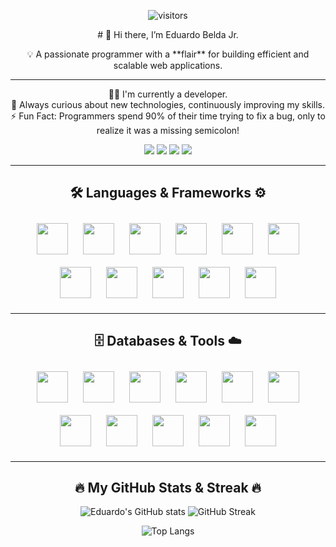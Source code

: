 <p align="center">
  <img src="https://komarev.com/ghpvc/?username=YourGitHubUsername&color=blue" alt="visitors"/>
</p>

<p align="center">
  # 👋 Hi there, I’m Eduardo Belda Jr.
</p>

<p align="center">
  💡 A passionate programmer with a **flair** for building efficient and scalable web applications.
</p>

---

<p align="center">
  👨‍💻 I'm currently a developer. <br>
  🌱 Always curious about new technologies, continuously improving my skills. <br>
  ⚡ Fun Fact: Programmers spend 90% of their time trying to fix a bug, only to realize it was a missing semicolon!
</p>

<p align="center">
  <a href="https://facebook.com/"><img src="https://img.shields.io/badge/Facebook-1877F2?style=for-the-badge&logo=facebook&logoColor=white"/></a>
  <a href="https://twitter.com/"><img src="https://img.shields.io/badge/Twitter-1DA1F2?style=for-the-badge&logo=twitter&logoColor=white"/></a>
  <a href="mailto:your@email.com"><img src="https://img.shields.io/badge/Email-D14836?style=for-the-badge&logo=gmail&logoColor=white"/></a>
  <a href="https://yourportfolio.com"><img src="https://img.shields.io/badge/Portfolio-000000?style=for-the-badge&logo=vercel&logoColor=white"/></a>
</p>

---

<h2 align="center">🛠 Languages & Frameworks ⚙️</h2>

<p align="center">
  <img src="https://cdn.jsdelivr.net/gh/devicons/devicon/icons/html5/html5-original.svg" width="50" height="50" style="margin: 10px;"/>
  <img src="https://cdn.jsdelivr.net/gh/devicons/devicon/icons/css3/css3-original.svg" width="50" height="50" style="margin: 10px;"/>
  <img src="https://cdn.jsdelivr.net/gh/devicons/devicon/icons/javascript/javascript-original.svg" width="50" height="50" style="margin: 10px;"/>
  <img src="https://cdn.jsdelivr.net/gh/devicons/devicon/icons/react/react-original.svg" width="50" height="50" style="margin: 10px;"/>

  <img src="https://cdn.jsdelivr.net/gh/devicons/devicon/icons/nodejs/nodejs-original.svg" width="50" height="50" style="margin: 10px;"/>
  <img src="https://cdn.jsdelivr.net/gh/devicons/devicon/icons/express/express-original.svg" width="50" height="50" style="margin: 10px;"/>
  <img src="https://cdn.jsdelivr.net/gh/devicons/devicon/icons/python/python-original.svg" width="50" height="50" style="margin: 10px;"/>
  <img src="https://cdn.jsdelivr.net/gh/devicons/devicon/icons/django/django-plain.svg" width="50" height="50" style="margin: 10px;"/>
  <img src="https://cdn.jsdelivr.net/gh/devicons/devicon/icons/php/php-original.svg" width="50" height="50" style="margin: 10px;"/>
  <img src="https://cdn.jsdelivr.net/gh/devicons/devicon/icons/laravel/laravel-plain.svg" width="50" height="50" style="margin: 10px;"/>
  <img src="https://cdn.jsdelivr.net/gh/devicons/devicon/icons/java/java-original.svg" width="50" height="50" style="margin: 10px;"/>
</p>

---

<h2 align="center">🗄 Databases & Tools ☁️</h2>

<p align="center">
  <img src="https://cdn.jsdelivr.net/gh/devicons/devicon/icons/mysql/mysql-original.svg" width="50" height="50" style="margin: 10px;"/>
  <img src="https://cdn.jsdelivr.net/gh/devicons/devicon/icons/mongodb/mongodb-original.svg" width="50" height="50" style="margin: 10px;"/>
  <img src="https://cdn.jsdelivr.net/gh/devicons/devicon/icons/postgresql/postgresql-original.svg" width="50" height="50" style="margin: 10px;"/>
  <img src="https://cdn.jsdelivr.net/gh/devicons/devicon/icons/firebase/firebase-plain.svg" width="50" height="50" style="margin: 10px;"/>

  <img src="https://cdn.jsdelivr.net/gh/devicons/devicon/icons/docker/docker-original.svg" width="50" height="50" style="margin: 10px;"/>
  <img src="https://cdn.jsdelivr.net/gh/devicons/devicon/icons/kubernetes/kubernetes-plain.svg" width="50" height="50" style="margin: 10px;"/>
  <img src="https://cdn.jsdelivr.net/gh/devicons/devicon/icons/amazonwebservices/amazonwebservices-original.svg" width="50" height="50" style="margin: 10px;"/>
  <img src="https://cdn.jsdelivr.net/gh/devicons/devicon/icons/heroku/heroku-original.svg" width="50" height="50" style="margin: 10px;"/>

  <img src="https://cdn.jsdelivr.net/gh/devicons/devicon/icons/flutter/flutter-original.svg" width="50" height="50" style="margin: 10px;"/>
  <img src="https://cdn.jsdelivr.net/gh/devicons/devicon/icons/swift/swift-original.svg" width="50" height="50" style="margin: 10px;"/>
  <img src="https://cdn.jsdelivr.net/gh/devicons/devicon/icons/kotlin/kotlin-original.svg" width="50" height="50" style="margin: 10px;"/>
</p>

---

<h2 align="center">🔥 My GitHub Stats & Streak 🔥</h2>

<p align="center">
  <img src="https://github-readme-stats.vercel.app/api?username=psyche-ee&show_icons=true&theme=radical&hide_border=true&bg_color=0D1117" alt="Eduardo's GitHub stats"/>
  <img src="https://github-readme-streak-stats.herokuapp.com/?user=psyche-ee&theme=radical&hide_border=true&background=0D1117" alt="GitHub Streak"/>
</p>

<p align="center">
  <img src="https://github-readme-stats.vercel.app/api/top-langs/?username=psyche-ee&layout=compact&theme=radical&hide_border=true&bg_color=0D1117" alt="Top Langs"/>
</p>
